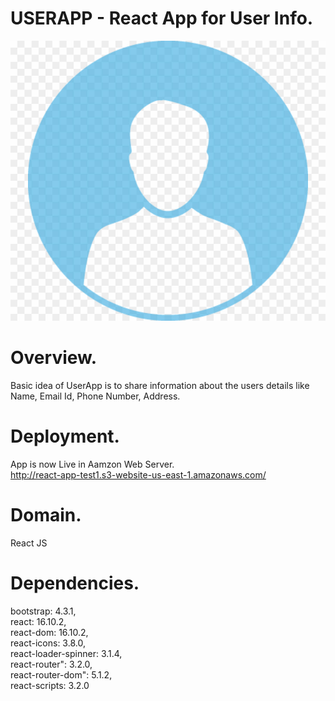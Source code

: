 # USERAPP - React App for User Info.

![Alt text](https://github.com/sbvijay/reactbasis/blob/test/src/readme_logo.jpg "Title")

# Overview.

Basic idea of UserApp is to share information about the users details like Name, Email Id, Phone Number, Address. 

# Deployment.
App is now Live in Aamzon Web Server.<br />
http://react-app-test1.s3-website-us-east-1.amazonaws.com/

# Domain.
React JS

# Dependencies.
bootstrap: 4.3.1, </br>
react: 16.10.2, </br>
react-dom: 16.10.2, </br>
react-icons: 3.8.0,</br>
react-loader-spinner: 3.1.4, </br>
react-router": 3.2.0, </br>
react-router-dom": 5.1.2,</br>
react-scripts: 3.2.0